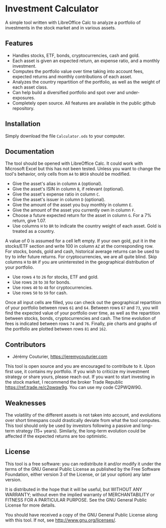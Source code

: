 # Investment Calculator

A simple tool written with LibreOffice Calc to analyze a portfolio of investments in the stock market and in various assets.


## Features

- Handles stocks, ETF, bonds, cryptocurrencies, cash and gold.
- Each asset is given an expected return, an expense ratio, and a monthly investment.
- Computes the portfolio value over time taking into account fees, expected returns and monthly contributions of each asset.
- Analyzes the country repartition of the portfolio, as well as the weight of each asset class.
- Can help build a diversified portfolio and spot over and under-exposures.
- Completely open source. All features are available in the public github repository.


## Installation

Simply download the file ```Calculator.ods``` to your computer.


## Documentation

The tool should be opened with LibreOffice Calc. It could work with Microsoft Excel but this has not been tested.
Unless you want to change the tool's behavior, only cells from ```A4``` to ```BR59``` should be modified.

- Give the asset's alias in column ```A``` (optional).
- Give the asset's ISIN in column ```B```, if relevant (optional).
- Give the asset's expense ratio in column ```C```.
- Give the asset's issuer in column ```D``` (optional).
- Give the amount of the asset you buy monthly in column ```E```.
- Give the amount of the asset you currently own in column ```F```.
- Choose a future expected return for the asset in column ```G```. For a $7$% return, give $1.07$.
- Use columns ```H``` to ```BR``` to indicate the country weight of each asset. Gold is treated as a country.

A value of $0$ is assumed for a cell left empty. If your own gold, put it in the stocks/ETF section and write $100$ in column ```AZ``` at the corresponding row. For stocks, bonds, gold and cash, historical average returns can be used to try to infer future returns. For cryptocurrencies, we are all quite blind.
Skip columns ```H``` to ```BR``` if you are uninterested in the geographical distribution of your portfolio.

- Use rows ```4``` to ```26``` for stocks, ETF and gold.
- Use rows ```28``` to ```38``` for bonds.
- Use rows ```40``` to ```48``` for cryptocurrencies.
- Use rows ```50``` to ```59``` for cash.

Once all input cells are filled, you can check out the geographical repartition of your portfolio between rows ```61``` and ```64```. Between rows ```67``` and ```73```, you will find the expected value of your portfolio over time,
as well as the repartition between stocks, bonds, cryptocurrencies and cash. The time evolution of fees is indicated between rows ```74``` and ```76```. Finally, pie charts and graphs of the portfolio are plotted between rows ```81``` and ```162```.


## Contributors

- Jérémy Couturier, <https://jeremycouturier.com>

This tool is open source and you are encouraged to contribute to it. Upon first use, it contains my portfolio. If you wish to criticize my investment strategy or share yours, please reach out.
If you want to start investing in the stock market, I recommend the broker Trade Republic <https://ref.trade.re/c2pwqw9g>. You can use my code C2PWQW9G.


## Weaknesses

The volatility of the different assets is not taken into account, and evolutions over short timespans could drastically deviate from what the tool computes.
This tool should only be used by investors following a passive and long-term strategy (15+ years).
Similarly, the long-term evolution could be affected if the expected returns are too optimistic.


## License

This tool is a free software: you can redistribute it and/or modify it under the terms of the GNU General Public License as published by the Free Software Foundation, either version 3 of the License, or (at your option) any later version.

It is distributed in the hope that it will be useful, but WITHOUT ANY WARRANTY; without even the implied warranty of MERCHANTABILITY or FITNESS FOR A PARTICULAR PURPOSE.  See the GNU General Public License for more details.

You should have received a copy of the GNU General Public License along with this tool.  If not, see <http://www.gnu.org/licenses/>.
